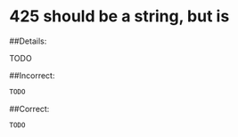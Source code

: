 # 425 <key> should be a string, but is <type>

##Details:

TODO

##Incorrect:

```markdown
TODO
```

##Correct:

```markdown
TODO
```
